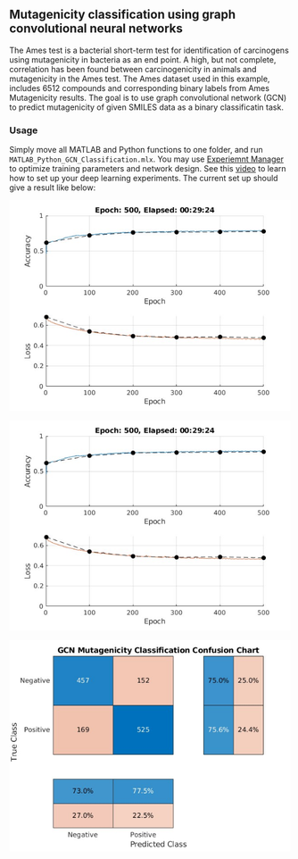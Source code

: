 ## Mutagenicity classification using graph convolutional neural networks 

The Ames test is a bacterial short-term test for identification of carcinogens using mutagenicity in bacteria as an end point. A high, but not complete, correlation has been found between carcinogenicity in animals and mutagenicity in the Ames test. The Ames dataset used in this example, includes 6512 compounds and corresponding binary labels from Ames Mutagenicity results. The goal is to use graph convolutional network (GCN) to predict mutagenicity of given SMILES data as a binary classificatin task.

### Usage

Simply move all MATLAB and Python functions to one folder, and run `MATLAB_Python_GCN_Classification.mlx`. You may use [Experiemnt Manager](https://www.mathworks.com/help/deeplearning/ref/experimentmanager-app.html) to optimize training parameters and network design. See this [video](https://www.mathworks.com/videos/how-to-set-up-your-own-deep-learning-experiments-1601541179542.html) to learn how to set up your deep learning experiments. The current set up should give a result like below:


<p align="center">
  <img src="https://github.com/hjooya/Chemical-ML-and-DL/blob/main/GCN_Mutagenicity_Classification/AMES_Training_Performance.jpg" />
</p>

![alt text](https://github.com/hjooya/Chemical-ML-and-DL/blob/main/GCN_Mutagenicity_Classification/AMES_Training_Performance.jpg)

![alt text](https://github.com/hjooya/Chemical-ML-and-DL/blob/main/GCN_Mutagenicity_Classification/AMES_Test_Results.jpg)


